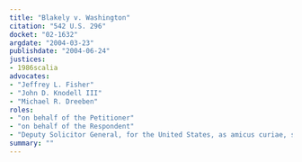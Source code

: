 ```yaml
---
title: "Blakely v. Washington"
citation: "542 U.S. 296"
docket: "02-1632"
argdate: "2004-03-23"
publishdate: "2004-06-24"
justices:
- 1986scalia
advocates:
- "Jeffrey L. Fisher"
- "John D. Knodell III"
- "Michael R. Dreeben"
roles:
- "on behalf of the Petitioner"
- "on behalf of the Respondent"
- "Deputy Solicitor General, for the United States, as amicus curiae, supporting the Respondent"
summary: ""
---
```


